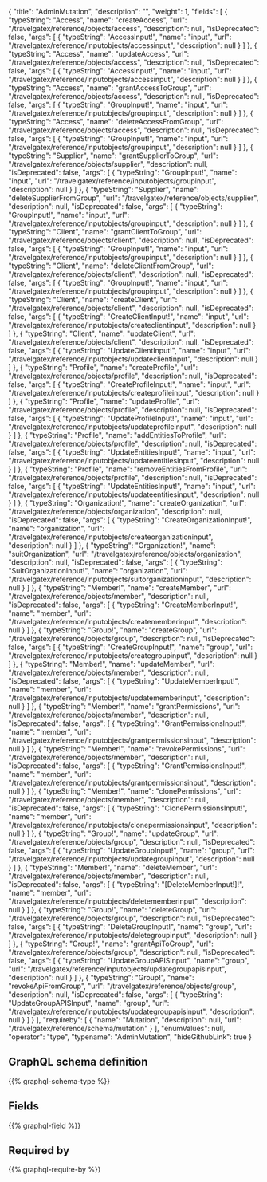 {
  "title": "AdminMutation",
  "description": "",
  "weight": 1,
  "fields": [
    {
      "typeString": "Access",
      "name": "createAccess",
      "url": "/travelgatex/reference/objects/access",
      "description": null,
      "isDeprecated": false,
      "args": [
        {
          "typeString": "AccessInput!",
          "name": "input",
          "url": "/travelgatex/reference/inputobjects/accessinput",
          "description": null
        }
      ]
    },
    {
      "typeString": "Access",
      "name": "updateAccess",
      "url": "/travelgatex/reference/objects/access",
      "description": null,
      "isDeprecated": false,
      "args": [
        {
          "typeString": "AccessInput!",
          "name": "input",
          "url": "/travelgatex/reference/inputobjects/accessinput",
          "description": null
        }
      ]
    },
    {
      "typeString": "Access",
      "name": "grantAccessToGroup",
      "url": "/travelgatex/reference/objects/access",
      "description": null,
      "isDeprecated": false,
      "args": [
        {
          "typeString": "GroupInput!",
          "name": "input",
          "url": "/travelgatex/reference/inputobjects/groupinput",
          "description": null
        }
      ]
    },
    {
      "typeString": "Access",
      "name": "deleteAccessFromGroup",
      "url": "/travelgatex/reference/objects/access",
      "description": null,
      "isDeprecated": false,
      "args": [
        {
          "typeString": "GroupInput!",
          "name": "input",
          "url": "/travelgatex/reference/inputobjects/groupinput",
          "description": null
        }
      ]
    },
    {
      "typeString": "Supplier",
      "name": "grantSupplierToGroup",
      "url": "/travelgatex/reference/objects/supplier",
      "description": null,
      "isDeprecated": false,
      "args": [
        {
          "typeString": "GroupInput!",
          "name": "input",
          "url": "/travelgatex/reference/inputobjects/groupinput",
          "description": null
        }
      ]
    },
    {
      "typeString": "Supplier",
      "name": "deleteSupplierFromGroup",
      "url": "/travelgatex/reference/objects/supplier",
      "description": null,
      "isDeprecated": false,
      "args": [
        {
          "typeString": "GroupInput!",
          "name": "input",
          "url": "/travelgatex/reference/inputobjects/groupinput",
          "description": null
        }
      ]
    },
    {
      "typeString": "Client",
      "name": "grantClientToGroup",
      "url": "/travelgatex/reference/objects/client",
      "description": null,
      "isDeprecated": false,
      "args": [
        {
          "typeString": "GroupInput!",
          "name": "input",
          "url": "/travelgatex/reference/inputobjects/groupinput",
          "description": null
        }
      ]
    },
    {
      "typeString": "Client",
      "name": "deleteClientFromGroup",
      "url": "/travelgatex/reference/objects/client",
      "description": null,
      "isDeprecated": false,
      "args": [
        {
          "typeString": "GroupInput!",
          "name": "input",
          "url": "/travelgatex/reference/inputobjects/groupinput",
          "description": null
        }
      ]
    },
    {
      "typeString": "Client",
      "name": "createClient",
      "url": "/travelgatex/reference/objects/client",
      "description": null,
      "isDeprecated": false,
      "args": [
        {
          "typeString": "CreateClientInput!",
          "name": "input",
          "url": "/travelgatex/reference/inputobjects/createclientinput",
          "description": null
        }
      ]
    },
    {
      "typeString": "Client",
      "name": "updateClient",
      "url": "/travelgatex/reference/objects/client",
      "description": null,
      "isDeprecated": false,
      "args": [
        {
          "typeString": "UpdateClientInput!",
          "name": "input",
          "url": "/travelgatex/reference/inputobjects/updateclientinput",
          "description": null
        }
      ]
    },
    {
      "typeString": "Profile",
      "name": "createProfile",
      "url": "/travelgatex/reference/objects/profile",
      "description": null,
      "isDeprecated": false,
      "args": [
        {
          "typeString": "CreateProfileInput!",
          "name": "input",
          "url": "/travelgatex/reference/inputobjects/createprofileinput",
          "description": null
        }
      ]
    },
    {
      "typeString": "Profile",
      "name": "updateProfile",
      "url": "/travelgatex/reference/objects/profile",
      "description": null,
      "isDeprecated": false,
      "args": [
        {
          "typeString": "UpdateProfileInput!",
          "name": "input",
          "url": "/travelgatex/reference/inputobjects/updateprofileinput",
          "description": null
        }
      ]
    },
    {
      "typeString": "Profile",
      "name": "addEntitiesToProfile",
      "url": "/travelgatex/reference/objects/profile",
      "description": null,
      "isDeprecated": false,
      "args": [
        {
          "typeString": "UpdateEntitiesInput!",
          "name": "input",
          "url": "/travelgatex/reference/inputobjects/updateentitiesinput",
          "description": null
        }
      ]
    },
    {
      "typeString": "Profile",
      "name": "removeEntitiesFromProfile",
      "url": "/travelgatex/reference/objects/profile",
      "description": null,
      "isDeprecated": false,
      "args": [
        {
          "typeString": "UpdateEntitiesInput!",
          "name": "input",
          "url": "/travelgatex/reference/inputobjects/updateentitiesinput",
          "description": null
        }
      ]
    },
    {
      "typeString": "Organization!",
      "name": "createOrganization",
      "url": "/travelgatex/reference/objects/organization",
      "description": null,
      "isDeprecated": false,
      "args": [
        {
          "typeString": "CreateOrganizationInput!",
          "name": "organization",
          "url": "/travelgatex/reference/inputobjects/createorganizationinput",
          "description": null
        }
      ]
    },
    {
      "typeString": "Organization!",
      "name": "suitOrganization",
      "url": "/travelgatex/reference/objects/organization",
      "description": null,
      "isDeprecated": false,
      "args": [
        {
          "typeString": "SuitOrganizationInput!",
          "name": "organization",
          "url": "/travelgatex/reference/inputobjects/suitorganizationinput",
          "description": null
        }
      ]
    },
    {
      "typeString": "Member!",
      "name": "createMember",
      "url": "/travelgatex/reference/objects/member",
      "description": null,
      "isDeprecated": false,
      "args": [
        {
          "typeString": "CreateMemberInput!",
          "name": "member",
          "url": "/travelgatex/reference/inputobjects/creatememberinput",
          "description": null
        }
      ]
    },
    {
      "typeString": "Group!",
      "name": "createGroup",
      "url": "/travelgatex/reference/objects/group",
      "description": null,
      "isDeprecated": false,
      "args": [
        {
          "typeString": "CreateGroupInput!",
          "name": "group",
          "url": "/travelgatex/reference/inputobjects/creategroupinput",
          "description": null
        }
      ]
    },
    {
      "typeString": "Member!",
      "name": "updateMember",
      "url": "/travelgatex/reference/objects/member",
      "description": null,
      "isDeprecated": false,
      "args": [
        {
          "typeString": "UpdateMemberInput!",
          "name": "member",
          "url": "/travelgatex/reference/inputobjects/updatememberinput",
          "description": null
        }
      ]
    },
    {
      "typeString": "Member!",
      "name": "grantPermissions",
      "url": "/travelgatex/reference/objects/member",
      "description": null,
      "isDeprecated": false,
      "args": [
        {
          "typeString": "GrantPermissionsInput!",
          "name": "member",
          "url": "/travelgatex/reference/inputobjects/grantpermissionsinput",
          "description": null
        }
      ]
    },
    {
      "typeString": "Member!",
      "name": "revokePermissions",
      "url": "/travelgatex/reference/objects/member",
      "description": null,
      "isDeprecated": false,
      "args": [
        {
          "typeString": "GrantPermissionsInput!",
          "name": "member",
          "url": "/travelgatex/reference/inputobjects/grantpermissionsinput",
          "description": null
        }
      ]
    },
    {
      "typeString": "Member!",
      "name": "clonePermissions",
      "url": "/travelgatex/reference/objects/member",
      "description": null,
      "isDeprecated": false,
      "args": [
        {
          "typeString": "ClonePermissionsInput!",
          "name": "member",
          "url": "/travelgatex/reference/inputobjects/clonepermissionsinput",
          "description": null
        }
      ]
    },
    {
      "typeString": "Group!",
      "name": "updateGroup",
      "url": "/travelgatex/reference/objects/group",
      "description": null,
      "isDeprecated": false,
      "args": [
        {
          "typeString": "UpdateGroupInput!",
          "name": "group",
          "url": "/travelgatex/reference/inputobjects/updategroupinput",
          "description": null
        }
      ]
    },
    {
      "typeString": "Member!",
      "name": "deleteMember",
      "url": "/travelgatex/reference/objects/member",
      "description": null,
      "isDeprecated": false,
      "args": [
        {
          "typeString": "[DeleteMemberInput!]!",
          "name": "member",
          "url": "/travelgatex/reference/inputobjects/deletememberinput",
          "description": null
        }
      ]
    },
    {
      "typeString": "Group!",
      "name": "deleteGroup",
      "url": "/travelgatex/reference/objects/group",
      "description": null,
      "isDeprecated": false,
      "args": [
        {
          "typeString": "DeleteGroupInput!",
          "name": "group",
          "url": "/travelgatex/reference/inputobjects/deletegroupinput",
          "description": null
        }
      ]
    },
    {
      "typeString": "Group!",
      "name": "grantApiToGroup",
      "url": "/travelgatex/reference/objects/group",
      "description": null,
      "isDeprecated": false,
      "args": [
        {
          "typeString": "UpdateGroupAPISInput",
          "name": "group",
          "url": "/travelgatex/reference/inputobjects/updategroupapisinput",
          "description": null
        }
      ]
    },
    {
      "typeString": "Group!",
      "name": "revokeApiFromGroup",
      "url": "/travelgatex/reference/objects/group",
      "description": null,
      "isDeprecated": false,
      "args": [
        {
          "typeString": "UpdateGroupAPISInput",
          "name": "group",
          "url": "/travelgatex/reference/inputobjects/updategroupapisinput",
          "description": null
        }
      ]
    }
  ],
  "requireby": [
    {
      "name": "Mutation",
      "description": null,
      "url": "/travelgatex/reference/schema/mutation"
    }
  ],
  "enumValues": null,
  "operator": "type",
  "typename": "AdminMutation",
  "hideGithubLink": true
}
## GraphQL schema definition

{{% graphql-schema-type %}}

## Fields

{{% graphql-field %}}

## Required by

{{% graphql-require-by %}}
